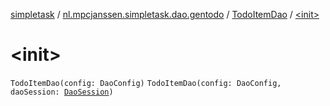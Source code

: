 [simpletask](../../index.md) / [nl.mpcjanssen.simpletask.dao.gentodo](../index.md) / [TodoItemDao](index.md) / [&lt;init&gt;](.)

# &lt;init&gt;

`TodoItemDao(config: DaoConfig)`
`TodoItemDao(config: DaoConfig, daoSession: `[`DaoSession`](../-dao-session/index.md)`)`